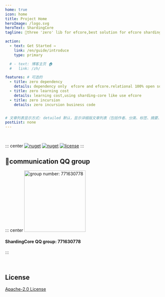 ```yaml
---
home: true
icon: home
title: Project Home
heroImage: /logo.svg
heroText: ShardingCore
tagline: 🚀three 'zero' lib for efcore,best solution for efcore sharding problem

action:
  - text: Get Started →
    link: /en/guide/introduce
    type: primary

  # - text: 博客主页 🏠
  #   link: /zh/

features: # 可选的
  - title: zero dependency 
    details: dependency only  efcore and efcore.relational 100% open source
  - title: zero learning cost
    details: learning cost,using sharding-core like use efcore
  - title: zero incursion
    details: zero incursion business code


# 文章列表显示方式: detailed 默认，显示详细版文章列表（包括作者、分类、标签、摘要、分页等）| simple => 显示简约版文章列表（仅标题和日期）| none 不显示文章列表
postList: none
---
```



<br/>
<p align="center">

::: center
  <a href="https://www.nuget.org/packages/ShardingCore" target="_blank"><img src="https://img.shields.io/nuget/v/ShardingCore.svg?style=flat-square" alt="nuget" class="no-zoom"></a>
  <a href="https://www.nuget.org/stats/packages/ShardingCore?groupby=Version" target="_blank"><img src="https://img.shields.io/nuget/dt/ShardingCore.svg?style=flat-square" alt="nuget" class="no-zoom"></a>
  <a href="https://github.com/xuejmnet/sharding-core/blob/main/LICENSE" target="_blank"><img src="https://img.shields.io/badge/license-Apache 2-blue" alt="license" class="no-zoom"></a>
:::
</p>


## 🔔communication QQ group
::: center
<img src="/sharding-core-doc/join-qq-group.jpg" alt="group number: 771630778" class="no-zoom" style="width:200px;">

#### ShardingCore QQ group: 771630778
:::


<br/>

## License
[Apache-2.0 License](https://github.com/xuejmnet/sharding-core/blob/main/LICENSE)
